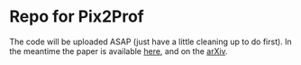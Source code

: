 # Repo for Pix2Prof

The code will be uploaded ASAP (just have a little cleaning up to do first). In
the meantime the paper is available [here](./pix2prof.pdf), and on the
[arXiv](https://arxiv.org/abs/2010.00622).
